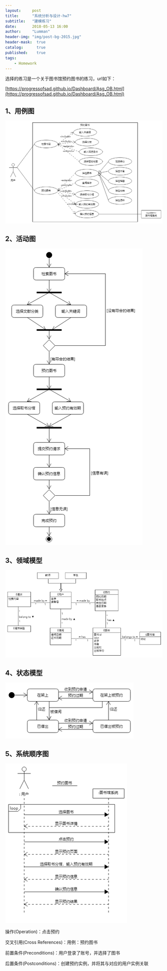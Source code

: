 ```yaml
---
layout:     post
title:      "系统分析与设计-hw7"
subtitle:   "建模练习"
date:       2018-05-13 16:00
author:     "Lumman"
header-img: "img/post-bg-2015.jpg"
header-mask:  true
catalog:      true
published:    true
tags:
    - Homework
---
```


选择的练习是一个关于图书馆预约图书的练习，url如下：

[https://progressofsad.github.io/Dashboard/Asg_OB.html](https://progressofsad.github.io/Dashboard/Asg_OB.html)

## 1、用例图

![usecase](https://raw.githubusercontent.com/wulinman/wulinman.github.io/master/img/in-post/hw7/usecase.png)

## 2、活动图

![activity](https://raw.githubusercontent.com/wulinman/wulinman.github.io/master/img/in-post/hw7/activity.png)

## 3、领域模型

![domain](https://raw.githubusercontent.com/wulinman/wulinman.github.io/master/img/in-post/hw7/domain.png)

## 4、状态模型

![state](https://raw.githubusercontent.com/wulinman/wulinman.github.io/master/img/in-post/hw7/state.png)

## 5、系统顺序图

![ssd](https://raw.githubusercontent.com/wulinman/wulinman.github.io/master/img/in-post/hw7/ssd.png)

操作(Operation)：点击预约

交叉引用(Cross References)：用例：预约图书

前置条件(Preconditions)：用户登录了账号，并选择了图书

后置条件(Postconditions)：创建预约实例，并将其与对应的用户实例关联